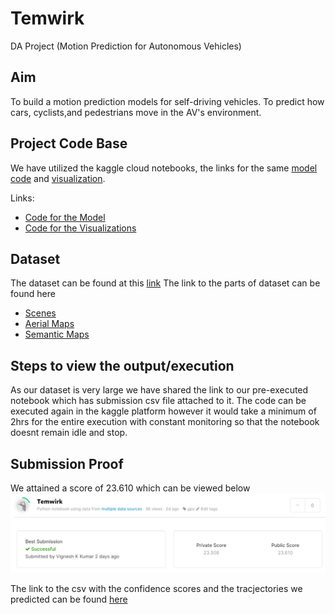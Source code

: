 # Temwirk
DA Project (Motion Prediction for Autonomous Vehicles)

## Aim
To build a motion prediction models for self-driving vehicles. To predict how cars, cyclists,and pedestrians move in the AV's environment.

## Project Code Base
We have utilized the kaggle cloud notebooks, the links for the same [model code](https://www.kaggle.com/vigneshkkumar127/temwirk/) and [visualization](https://www.kaggle.com/vigneshkkumar127/temwirk-visualisation).

Links:
* [Code for the Model](https://www.kaggle.com/vigneshkkumar127/temwirk) 
* [Code for the Visualizations](https://www.kaggle.com/vigneshkkumar127/temwirk-visualisation)

## Dataset
The dataset can be found at this [link](https://www.kaggle.com/vigneshkkumar127/temwirk-visualisation/data)
The link to the parts of dataset can be found here
* [Scenes](https://www.kaggle.com/vigneshkkumar127/temwirk-visualisation/data?select=scenes)
* [Aerial Maps](https://www.kaggle.com/vigneshkkumar127/temwirk-visualisation/data?select=aerial_map)
* [Semantic Maps](https://www.kaggle.com/vigneshkkumar127/temwirk-visualisation/data?select=semantic_map)

## Steps to view the output/execution
As our dataset is very large we have shared the link to our pre-executed notebook which has submission csv file attached to it. The code can be executed again in the kaggle platform however it would take a minimum of 2hrs for the entire execution with constant monitoring so that the notebook doesnt remain idle and stop.

## Submission Proof
We attained a score of 23.610 which can be viewed below
![Submission](https://github.com/TarunGuptaJ/Temwirk/blob/master/Images/submission.png)

The link to the csv with the confidence scores and the tracjectories we predicted can be found [here](https://www.kaggle.com/vigneshkkumar127/temwirk/comments?select=submission.csv)
